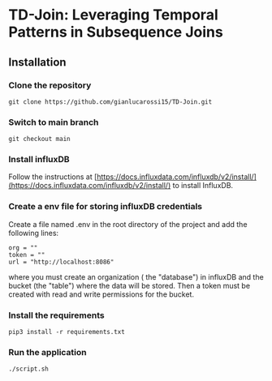 # TD-Join: Leveraging Temporal Patterns in Subsequence Joins

## Installation

### Clone the repository

```git clone https://github.com/gianlucarossi15/TD-Join.git```

### Switch to main branch

```git checkout main```

### Install influxDB
Follow the instructions at [https://docs.influxdata.com/influxdb/v2/install/](https://docs.influxdata.com/influxdb/v2/install/) to install InfluxDB. 

### Create a env file for storing influxDB credentials
Create a file named .env in the root directory of the project and add the following lines:
```bucket = ""
org = ""
token = ""
url = "http://localhost:8086"
```
where you must create an organization ( the "database") in influxDB and the bucket (the "table") where the data will be stored.
Then a token must be created with read and write permissions for the bucket.

### Install the requirements

```pip3 install -r requirements.txt```

### Run the application

```./script.sh ```